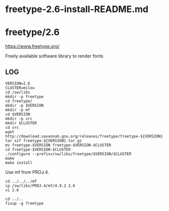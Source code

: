 # freetype-2.6-install-README.md

freetype/2.6
============

<https://www.freetype.org/>

Freely available software library to render fonts

LOG
---

    VERSION=2.6
    CLUSTER=milou
    cd /sw/libs
    mkdir -p freetype
    cd freetype/
    mkdir -p $VERSION
    mkdir -p mf
    cd $VERSION
    mkdir -p src
    mkdir $CLUSTER
    cd src
    wget http://download.savannah.gnu.org/releases/freetype/freetype-${VERSION}.tar.gz
    tar xzf freetype-${VERSION}.tar.gz
    mv freetype-$VERSION freetype-$VERSION-$CLUSTER
    cd freetype-$VERSION-$CLUSTER
    ./configure --prefix=/sw/libs/freetype/$VERSION/$CLUSTER
    make 
    make install

Use mf from PROJ.4.

    cd ../../../mf
    cp /sw/libs/PROJ.4/mf/4.9.2 2.6
    vi 2.6

    cd ../..
    fixup -g freetype
